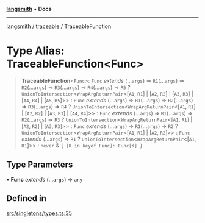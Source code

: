 [**langsmith**](../../README.md) • **Docs**

***

[langsmith](../../README.md) / [traceable](../README.md) / TraceableFunction

# Type Alias: TraceableFunction\<Func\>

> **TraceableFunction**\<`Func`\>: `Func` *extends* (...`args`) => `R1`(...`args`) => `R2`(...`args`) => `R3`(...`args`) => `R4`(...`args`) => `R5` ? `UnionToIntersection`\<`WrapArgReturnPair`\<[`A1`, `R1`] \| [`A2`, `R2`] \| [`A3`, `R3`] \| [`A4`, `R4`] \| [`A5`, `R5`]\>\> : `Func` *extends* (...`args`) => `R1`(...`args`) => `R2`(...`args`) => `R3`(...`args`) => `R4` ? `UnionToIntersection`\<`WrapArgReturnPair`\<[`A1`, `R1`] \| [`A2`, `R2`] \| [`A3`, `R3`] \| [`A4`, `R4`]\>\> : `Func` *extends* (...`args`) => `R1`(...`args`) => `R2`(...`args`) => `R3` ? `UnionToIntersection`\<`WrapArgReturnPair`\<[`A1`, `R1`] \| [`A2`, `R2`] \| [`A3`, `R3`]\>\> : `Func` *extends* (...`args`) => `R1`(...`args`) => `R2` ? `UnionToIntersection`\<`WrapArgReturnPair`\<[`A1`, `R1`] \| [`A2`, `R2`]\>\> : `Func` *extends* (...`args`) => `R1` ? `UnionToIntersection`\<`WrapArgReturnPair`\<[`A1`, `R1`]\>\> : `never` & `{ [K in keyof Func]: Func[K] }`

## Type Parameters

• **Func** *extends* (...`args`) => `any`

## Defined in

[src/singletons/types.ts:35](https://github.com/langchain-ai/langsmith-sdk/blob/da3c1bb4f1396b48909bf0abac53fd717458c764/js/src/singletons/types.ts#L35)
